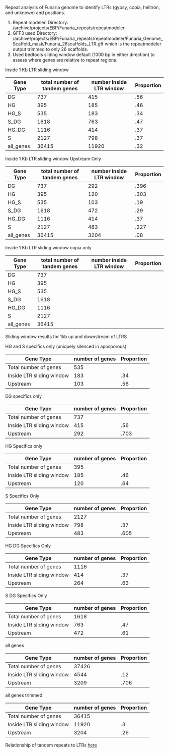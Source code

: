 Repeat analysis of Funaria genome to identify LTRs (gypsy, copia, helitron, and unknown) and positions. 

1) Repeat modeler. Directory: /archive/projects/EBP/Funaria_repeats/repeatmodeler
2) GFF3 used Directory: /archive/projects/EBP/Funaria_repeats/repeatmodeler/Funaria_Genome_Scaffold_mask/Funaria_26scaffolds_LTR.gff which is the repeatmodeler output trimmed to only 26 scaffolds. 
3) Used bedtools sliding window default (1000 bp in either direction) to assess where genes are relative to repeat regions. 




Inside 1 Kb LTR sliding window


| Gene Type | total number of tandem genes | number inside LTR window | Proportion |
| ----- | ----- | ----- | ----- |
| DG | 737 | 415 | .56  |
| HG | 395 | 185 | .46  |
| HG_S | 535 | 183 | .34  |
| S_DG | 1618 | 763 | .47 |
| HG_DG | 1116 | 414 | .37 |
| S | 2127 | 798 | .37 |
| all_genes | 36415 | 11920 | .32 |



Inside 1 Kb LTR sliding window Upstream Only


| Gene Type | total number of tandem genes | number inside LTR window | Proportion |
| ----- | ----- | ----- | ----- |
| DG | 737 | 292 | .396  |
| HG | 395 | 120 | .303  |
| HG_S | 535 | 103 | .19 |
| S_DG | 1618 | 472 | .29 |
| HG_DG | 1116 | 414 | .37  |
| S | 2127 | 483 | .227 |
| all_genes | 36415 | 3204 | .08  |



Inside 1 Kb LTR sliding window copia only


| Gene Type | total number of tandem genes | number inside LTR window | Proportion |
| ----- | ----- | ----- | ----- |
| DG | 737 |  |   |
| HG | 395 |  |   |
| HG_S | 535 |  |  |
| S_DG | 1618 |  |  |
| HG_DG | 1116 |  |   |
| S | 2127 |  |  |
| all_genes | 36415 |  |   |




Sliding window results for 1kb up and downstream of LTRS

HG and S specifics only (uniquely silenced in aposporous)

| Gene Type | number of genes | Proportion |
| ----- | ----- | ----- |
| Total number of genes | 535 |
| Inside LTR sliding window | 183 | .34 |
| Upstream | 103 | .56 |


DG specifics only

| Gene Type | number of genes | Proportion |
| ----- | ----- | ----- |
| Total number of genes | 737 |
| Inside LTR sliding window | 415 | .56 |
| Upstream | 292 | .703 |


HG Specifics only

| Gene Type | number of genes | Proportion |
| ----- | ----- |----- |
| Total number of genes | 395 |
| Inside LTR sliding window | 185 | .46 |
| Upstream | 120 | .64 |



S Specifics Only 

| Gene Type | number of genes | Proportion |
| ----- | ----- | ----- |
| Total number of genes | 2127 |
| Inside LTR sliding window | 798 | .37 |
| Upstream | 483 | .605|


HG DG Specifics Only 

| Gene Type | number of genes | Proportion |
| ----- | ----- | ----- |
| Total number of genes | 1116 |
| Inside LTR sliding window | 414 | .37 |
| Upstream | 264 | .63 |


S DG Specifics Only 

| Gene Type | number of genes | Proportion |
| ----- | ----- | ----- |
| Total number of genes | 1618 |
| Inside LTR sliding window | 763 | .47 |
| Upstream | 472 | .61 |


all genes

| Gene Type | number of genes | Proportion |
| ----- | ----- |----- |
| Total number of genes | 37426 |
| Inside LTR sliding window | 4544 | .12 |
| Upstream | 3209 | .706 |



all genes trimmed

| Gene Type | number of genes | Proportion |
| ----- | ----- |----- |
| Total number of genes | 36415 |
| Inside LTR sliding window | 11920  | .3 |
| Upstream | 3204 | .26 |




Relationship of tandem repeats to LTRs [here](https://docs.google.com/spreadsheets/d/13Uec76Gr2Zf9tK7TeHuJl7CCYGI9sba4/edit#gid=814819421)
